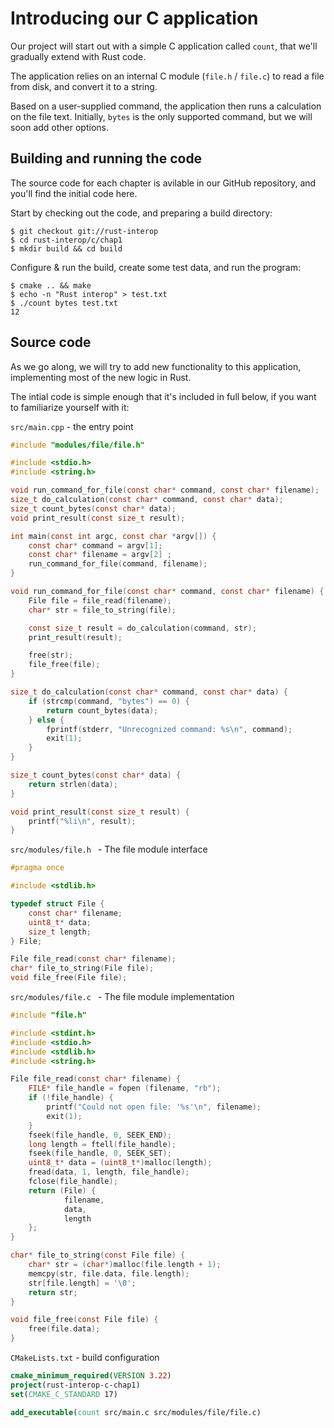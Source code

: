 # Introducing our C application

Our project will start out with a simple C application 
called `count`, that we'll gradually extend with Rust
code.

The application relies on an internal C module (`file.h` / `file.c`) to read
a file from disk, and convert it to a string.

Based on a user-supplied command, the application then runs 
a calculation on the file text. Initially,
`bytes` is the only supported command, but we will soon add 
other options.

## Building and running the code

The source code for each chapter is avilable in our GitHub
repository, and you'll find the initial code here.

Start by checking out the code, and preparing a build directory:

```shell
$ git checkout git://rust-interop
$ cd rust-interop/c/chap1
$ mkdir build && cd build 
```

Configure & run the build, create some test data, and run
the program:

```shell
$ cmake .. && make
$ echo -n "Rust interop" > test.txt
$ ./count bytes test.txt 
12
```

## Source code

As we go along, we will try to add new functionality to this
application, implementing most of the new logic in Rust.

The intial code is simple enough that it's included in  full below,
if you want to familiarize yourself with it:

`src/main.cpp` - the entry point

```c
#include "modules/file/file.h"

#include <stdio.h>
#include <string.h>

void run_command_for_file(const char* command, const char* filename);
size_t do_calculation(const char* command, const char* data);
size_t count_bytes(const char* data);
void print_result(const size_t result);

int main(const int argc, const char *argv[]) {
    const char* command = argv[1];
    const char* filename = argv[2] ;
    run_command_for_file(command, filename);
}

void run_command_for_file(const char* command, const char* filename) {
    File file = file_read(filename);
    char* str = file_to_string(file);

    const size_t result = do_calculation(command, str);
    print_result(result);

    free(str);
    file_free(file);
}

size_t do_calculation(const char* command, const char* data) {
    if (strcmp(command, "bytes") == 0) {
        return count_bytes(data);
    } else {
        fprintf(stderr, "Unrecognized command: %s\n", command);
        exit(1);
    }
}

size_t count_bytes(const char* data) {
    return strlen(data);
}

void print_result(const size_t result) {
    printf("%li\n", result);
}
```

`src/modules/file.h ` - The file module interface

```c
#pragma once

#include <stdlib.h>

typedef struct File {
    const char* filename;
    uint8_t* data;
    size_t length;
} File;

File file_read(const char* filename);
char* file_to_string(File file);
void file_free(File file);
```

`src/modules/file.c ` - The file module implementation

```c
#include "file.h"

#include <stdint.h>
#include <stdio.h>
#include <stdlib.h>
#include <string.h>

File file_read(const char* filename) {
    FILE* file_handle = fopen (filename, "rb");
    if (!file_handle) {
        printf("Could not open file: '%s'\n", filename);
        exit(1);
    }
    fseek(file_handle, 0, SEEK_END);
    long length = ftell(file_handle);
    fseek(file_handle, 0, SEEK_SET);
    uint8_t* data = (uint8_t*)malloc(length);
    fread(data, 1, length, file_handle);
    fclose(file_handle);
    return (File) {
            filename,
            data,
            length
    };
}

char* file_to_string(const File file) {
    char* str = (char*)malloc(file.length + 1);
    memcpy(str, file.data, file.length);
    str[file.length] = '\0';
    return str;
}

void file_free(const File file) {
    free(file.data);
}
```

`CMakeLists.txt` - build configuration

```cmake
cmake_minimum_required(VERSION 3.22)
project(rust-interop-c-chap1)
set(CMAKE_C_STANDARD 17)

add_executable(count src/main.c src/modules/file/file.c)
```